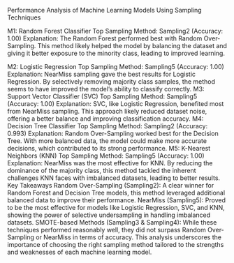 Performance Analysis of Machine Learning Models Using Sampling Techniques

M1: Random Forest Classifier
Top Sampling Method: Sampling2 (Accuracy: 1.00)
Explanation: The Random Forest performed best with Random Over-Sampling. This method likely helped the model by balancing the dataset and giving it better exposure to the minority class, leading to improved learning.

M2: Logistic Regression
Top Sampling Method: Sampling5 (Accuracy: 1.00)
Explanation: NearMiss sampling gave the best results for Logistic Regression. By selectively removing majority class samples, the method seems to have improved the model’s ability to classify correctly.
M3: Support Vector Classifier (SVC)
Top Sampling Method: Sampling5 (Accuracy: 1.00)
Explanation: SVC, like Logistic Regression, benefited most from NearMiss sampling. This approach likely reduced dataset noise, offering a better balance and improving classification accuracy.
M4: Decision Tree Classifier
Top Sampling Method: Sampling2 (Accuracy: 0.993)
Explanation: Random Over-Sampling worked best for the Decision Tree. With more balanced data, the model could make more accurate decisions, which contributed to its strong performance.
M5: K-Nearest Neighbors (KNN)
Top Sampling Method: Sampling5 (Accuracy: 1.00)
Explanation: NearMiss was the most effective for KNN. By reducing the dominance of the majority class, this method tackled the inherent challenges KNN faces with imbalanced datasets, leading to better results.
Key Takeaways
Random Over-Sampling (Sampling2): A clear winner for Random Forest and Decision Tree models, this method leveraged additional balanced data to improve their performance.
NearMiss (Sampling5): Proved to be the most effective for models like Logistic Regression, SVC, and KNN, showing the power of selective undersampling in handling imbalanced datasets.
SMOTE-based Methods (Sampling3 & Sampling4): While these techniques performed reasonably well, they did not surpass Random Over-Sampling or NearMiss in terms of accuracy.
This analysis underscores the importance of choosing the right sampling method tailored to the strengths and weaknesses of each machine learning model.
